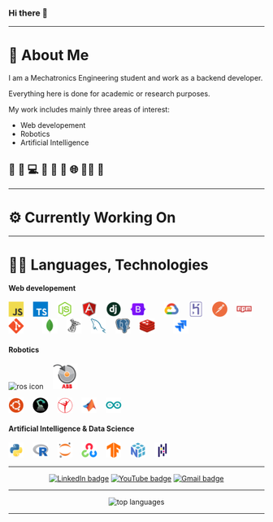 ### Hi there 👋

<!--
**Canborda/Canborda** is a ✨ _special_ ✨ repository because its `README.md` (this file) appears on your GitHub profile.

Here are some ideas to get you started:

- 🔭 I’m currently working on ...
- 🌱 I’m currently learning ...
- 👯 I’m looking to collaborate on ...
- 🤔 I’m looking for help with ...
- 💬 Ask me about ...
- 📫 How to reach me: ...
- 😄 Pronouns: ...
- ⚡ Fun fact: ...
-->

---

# 👤 About Me

I am a Mechatronics Engineering student and work as a backend developer.

Everything here is done for academic or research purposes.

My work includes mainly three areas of interest:
  - Web developement
  - Robotics
  - Artificial Intelligence

## 🤖 🌱 💻 🚜 📕 🌾 🌐 👨‍🌾 🦾 

---
# ⚙️ Currently Working On

---
# 👨‍💻 Languages, Technologies

#### Web developement
<div id="web_icons">
  <img src="https://raw.githubusercontent.com/devicons/devicon/master/icons/javascript/javascript-original.svg" alt="javascript icon" width="30" height="30"/> 
  <img src="https://raw.githubusercontent.com/devicons/devicon/master/icons/typescript/typescript-original.svg" alt="typescript icon" width="30" height="30"/> 
  <img src="https://raw.githubusercontent.com/devicons/devicon/master/icons/nodejs/nodejs-original.svg" alt="nodejs icon" width="30" height="30"/> 
  <img src="https://raw.githubusercontent.com/devicons/devicon/master/icons/angularjs/angularjs-original.svg" alt="angular icon" width="30" height="30"/> 
  <img src="./assets/django-icon.png" alt="django icon" height="30"/> 
  <img src="https://raw.githubusercontent.com/devicons/devicon/master/icons/bootstrap/bootstrap-original.svg" alt="bootstrap icon" width="30" height="30"/> 
   
  <img src="https://raw.githubusercontent.com/devicons/devicon/master/icons/googlecloud/googlecloud-original.svg" alt="google cloud icon" width="30" height="30"/> 
  <img src="https://raw.githubusercontent.com/devicons/devicon/master/icons/heroku/heroku-original.svg" alt="heroku icon" width="30" height="30"/> 
  <img src="./assets/postman-icon.svg" alt="postman icon" width="30" height="30"/> 
  <img src="https://raw.githubusercontent.com/devicons/devicon/master/icons/npm/npm-original-wordmark.svg" alt="npm icon" width="30" height="30"/> 
  <img src="https://raw.githubusercontent.com/devicons/devicon/master/icons/git/git-original.svg" alt="git icon" width="30" height="30"/> 
   
  <img src="https://raw.githubusercontent.com/devicons/devicon/master/icons/mongodb/mongodb-original.svg" alt="mongodb icon" width="30" height="30"/> 
  <img src="https://raw.githubusercontent.com/devicons/devicon/master/icons/microsoftsqlserver/microsoftsqlserver-plain.svg" alt="microsoft sql server icon" width="30" height="30"/> 
  <img src="https://raw.githubusercontent.com/devicons/devicon/master/icons/mysql/mysql-original.svg" alt="mysql icon" width="30" height="30"/> 
  <img src="https://raw.githubusercontent.com/devicons/devicon/master/icons/postgresql/postgresql-original.svg" alt="postgresql icon" width="30" height="30"/> 
  <img src="https://raw.githubusercontent.com/devicons/devicon/master/icons/redis/redis-original.svg" alt="redis icon" width="30" height="30"/> 
   
  <img src="https://raw.githubusercontent.com/devicons/devicon/master/icons/jira/jira-original.svg" alt="jira icon" width="30" height="30"/> 
</div>

#### Robotics
<div id="robotics_icons">
  <img src="https://upload.wikimedia.org/wikipedia/commons/b/bb/Ros_logo.svg" alt="ros icon" height="50"/> 
  <img src="./assets/RobotStudio-icon.png" alt="robot studio icon" height="50"/> 

  <img src="https://raw.githubusercontent.com/devicons/devicon/master/icons/ubuntu/ubuntu-plain.svg" alt="ubuntu icon" width="30" height="30"/> 
  <img src="./assets/rtb-icon.png" alt="robotics toolbox icon" height="30"/> 
  <img src="./assets/CoppeliaSim-icon.png" alt="coppelia sim icon" height="30"/> 
  <img src="https://raw.githubusercontent.com/devicons/devicon/master/icons/matlab/matlab-original.svg" alt="matlab icon" width="30" height="30"/> 
  <img src="https://raw.githubusercontent.com/devicons/devicon/master/icons/arduino/arduino-original.svg" alt="arduino icon" width="30" height="30"/> 
</div>

#### Artificial Intelligence & Data Science
<div id="ai_icons">
  <img src="https://raw.githubusercontent.com/devicons/devicon/master/icons/python/python-original.svg" alt="python icon" width="30" height="30"/> 
  <img src="https://raw.githubusercontent.com/devicons/devicon/master/icons/r/r-original.svg" alt="r icon" width="30" height="30"/> 
  <img src="https://raw.githubusercontent.com/devicons/devicon/master/icons/jupyter/jupyter-original.svg" alt="jupyter icon" width="30" height="30"/> 
  <img src="https://raw.githubusercontent.com/devicons/devicon/master/icons/opencv/opencv-original.svg" alt="opencv icon" width="30" height="30"/> 
  <img src="https://raw.githubusercontent.com/devicons/devicon/master/icons/tensorflow/tensorflow-original.svg" alt="tensorflow icon" width="30" height="30"/> 
  <img src="https://raw.githubusercontent.com/devicons/devicon/master/icons/numpy/numpy-original.svg" alt="numpy icon" width="30" height="30"/> 
  <img src="https://raw.githubusercontent.com/devicons/devicon/master/icons/pandas/pandas-original.svg" alt="pandas icon" width="30" height="30"/> 
</div>

---

<div id="badges" align="center">
  <a href="https://www.linkedin.com/in/cabg"><img src="https://img.shields.io/badge/LinkedIn-blue?style=for-the-badge&logo=linkedin&logoColor=white" alt="LinkedIn badge"></a>
  <a href="https://www.youtube.com/channel/UC6Xt42nGwz623aek8YOnd_w"><img src="https://img.shields.io/badge/YouTube-red?style=for-the-badge&logo=youtube&logoColor=white" alt="YouTube badge"></a>
  <a href="mailto:caabordagi@unal.edu.co"><img src="https://img.shields.io/badge/Gmail-D14836?style=for-the-badge&logo=gmail&logoColor=white" alt="Gmail badge"></a>
</div>

---

<div id="cards" align="center">
  <img src="https://github-readme-stats.vercel.app/api/top-langs/?username=Canborda&layout=compact&theme=dark" alt="top languages">
</div>

---
